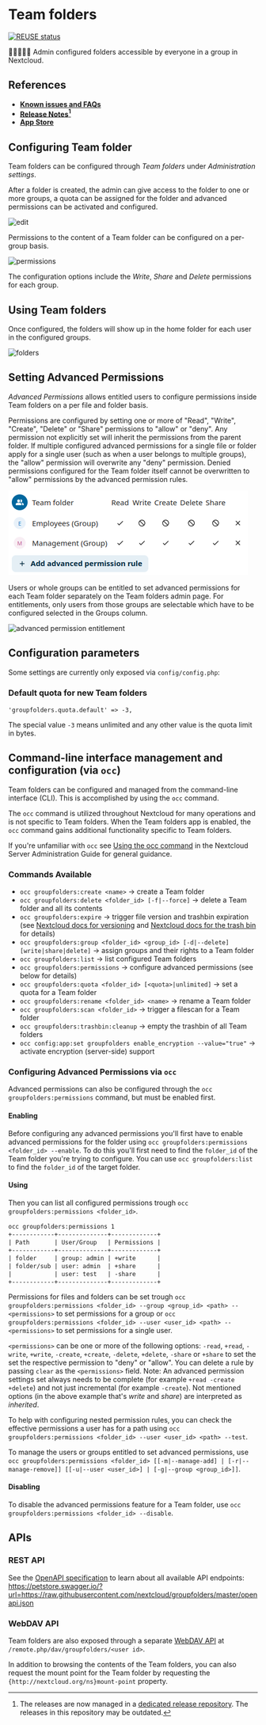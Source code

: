 <!--
  - SPDX-FileCopyrightText: 2017 Nextcloud GmbH and Nextcloud contributors
  - SPDX-License-Identifier: AGPL-3.0-or-later
-->
# Team folders

[![REUSE status](https://api.reuse.software/badge/github.com/nextcloud/groupfolders)](https://api.reuse.software/info/github.com/nextcloud/groupfolders)

📁👩‍👩‍👧‍👦 Admin configured folders accessible by everyone in a group in Nextcloud.

## References

* **[Known issues and FAQs](https://github.com/nextcloud/groupfolders/issues/1414)**
* **[Release Notes](https://github.com/nextcloud-releases/groupfolders/releases)[^1]**
* **[App Store](https://apps.nextcloud.com/apps/groupfolders)**

[^1]: The releases are now managed in a [dedicated release repository](https://github.com/nextcloud-releases/groupfolders/releases). The releases in this repository may be outdated.

## Configuring Team folder

Team folders can be configured through *Team folders* under *Administration settings*.

After a folder is created, the admin can give access to the folder to one or more groups, a quota can be assigned for the folder and advanced permissions can be activated and configured.


![edit](screenshots/edit.png)

Permissions to the content of a Team folder can be configured on a per-group basis.

![permissions](screenshots/permissions.png)

The configuration options include the _Write_, _Share_ and _Delete_ permissions for each group.

## Using Team folders

Once configured, the folders will show up in the home folder for each user in the configured groups.

![folders](screenshots/folders.png)

## Setting Advanced Permissions

_Advanced Permissions_ allows entitled users to configure permissions inside Team folders on a per file and folder basis.

Permissions are configured by setting one or more of "Read", "Write", "Create", "Delete" or "Share" permissions to "allow" or "deny". Any permission not explicitly set will inherit the permissions from the parent folder. If multiple configured advanced permissions for a single file or folder apply for a single user (such as when a user belongs to multiple groups), the "allow" permission will overwrite any "deny" permission. Denied permissions configured for the Team folder itself cannot be overwritten to "allow" permissions by the advanced permission rules.

![advanced permissions](screenshots/acl.png)

Users or whole groups can be entitled to set advanced permissions for each Team folder separately on the Team folders admin page.
For entitlements, only users from those groups are selectable which have to be configured selected in the Groups column.

![advanced permission entitlement](screenshots/aclAdmin.png)

## Configuration parameters

Some settings are currently only exposed via `config/config.php`:

### Default quota for new Team folders

```injectablephp
'groupfolders.quota.default' => -3,
```

The special value `-3` means unlimited and any other value is the quota limit in bytes.

## Command-line interface management and configuration (via `occ`)

Team folders can be configured and managed from the command-line interface (CLI). This is accomplished by using the `occ` command. 

The `occ` command is utilized throughout Nextcloud for many operations and is not specific to Team folders. When the Team folders app is enabled, the `occ` command gains additional functionality specific to Team folders.

If you're unfamiliar with `occ` see [Using the occ command](https://docs.nextcloud.com/server/latest/admin_manual/configuration_server/occ_command.html) in the Nextcloud Server Administration Guide for general guidance.

### Commands Available

- `occ groupfolders:create <name>` &rarr; create a Team folder
- `occ groupfolders:delete <folder_id> [-f|--force]` &rarr; delete a Team folder and all its contents
- `occ groupfolders:expire` &rarr; trigger file version and trashbin expiration (see [Nextcloud docs for versioning](https://docs.nextcloud.com/server/latest/admin_manual/configuration_files/file_versioning.html) and [Nextcloud docs for the trash bin](https://docs.nextcloud.com/server/latest/admin_manual/configuration_files/trashbin_configuration.html) for details)
- `occ groupfolders:group <folder_id> <group_id> [-d|--delete] [write|share|delete]` &rarr; assign groups and their rights to a Team folder
- `occ groupfolders:list` &rarr; list configured Team folders
- `occ groupfolders:permissions` &rarr; configure advanced permissions (see below for details)
- `occ groupfolders:quota <folder_id> [<quota>|unlimited]` &rarr; set a quota for a Team folder
- `occ groupfolders:rename <folder_id> <name>` &rarr; rename a Team folder
- `occ groupfolders:scan <folder_id>` &rarr; trigger a filescan for a Team folder
- `occ groupfolders:trashbin:cleanup` &rarr; empty the trashbin of all Team folders
- `occ config:app:set groupfolders enable_encryption --value="true"` &rarr; activate encryption (server-side) support

### Configuring Advanced Permissions via `occ`

Advanced permissions can also be configured through the `occ groupfolders:permissions` command, but must be enabled first.

#### Enabling

Before configuring any advanced permissions you'll first have to enable advanced permissions for the folder using `occ groupfolders:permissions <folder_id> --enable`. To do this you'll first need to find the `folder_id` of the Team folder you're trying to configure. You can use `occ groupfolders:list` to find the `folder_id` of the target folder.

#### Using

Then you can list all configured permissions trough `occ groupfolders:permissions <folder_id>`.

```
occ groupfolders:permissions 1
+------------+--------------+-------------+
| Path       | User/Group   | Permissions |
+------------+--------------+-------------+
| folder     | group: admin | +write      |
| folder/sub | user: admin  | +share      |
|            | user: test   | -share      |
+------------+--------------+-------------+
```

Permissions for files and folders can be set trough `occ groupfolders:permissions <folder_id> --group <group_id> <path> -- <permissions>` to set permissions for a group or `occ groupfolders:permissions <folder_id> --user <user_id> <path> -- <permissions>` to set permissions for a single user.

`<permissions>` can be one or more of the following options: `-read`, `+read`, `-write`, `+write`, `-create`, `+create`, `-delete`, `+delete`, `-share` or `+share` to set the set the respective permission to "deny" or "allow".
You can delete a rule by passing `clear` as the `<permissions>` field.
Note: An advanced permission settings set always needs to be complete (for example `+read -create +delete`) and not just incremental (for example `-create`).
Not mentioned options (in the above example that's _write_ and _share_) are interpreted as _inherited_.

To help with configuring nested permission rules, you can check the effective permissions a user has for a path using `occ groupfolders:permissions <folder_id> --user <user_id> <path> --test`.

To manage the users or groups entitled to set advanced permissions, use `occ groupfolders:permissions <folder_id> [[-m|--manage-add] | [-r|--manage-remove]] [[-u|--user <user_id>] | [-g|--group <group_id>]]`.

#### Disabling

To disable the advanced permissions feature for a Team folder, use `occ groupfolders:permissions <folder_id> --disable`.

## APIs

### REST API

See the [OpenAPI specification](openapi.json) to learn about all available API endpoints: https://petstore.swagger.io/?url=https://raw.githubusercontent.com/nextcloud/groupfolders/master/openapi.json

### WebDAV API

Team folders are also exposed through a separate [WebDAV API](https://docs.nextcloud.com/server/latest/user_manual/en/files/access_webdav.html) at `/remote.php/dav/groupfolders/<user id>`.

In addition to browsing the contents of the Team folders, you can also request the mount point for the Team folder by requesting the `{http://nextcloud.org/ns}mount-point` property.

